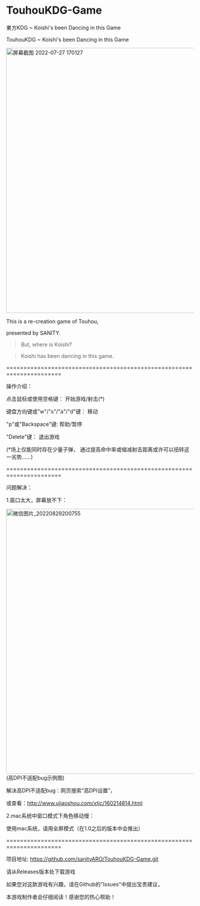 # TouhouKDG-Game
東方KDG ~ Koishi's been Dancing in this Game

TouhouKDG ~ Koishi's been Dancing in this Game

<img width="712" alt="屏幕截图 2022-07-27 170127" src="https://user-images.githubusercontent.com/106137106/181207519-58ebf1c3-79fa-42e2-b1ca-8c02a03b6a2e.png">

This is a re-creation game of Touhou,

presented by SANITY.

>But, where is Koishi?

>Koishi has been dancing in this game.

======================================================================

操作介绍：

点击鼠标或使用空格键：                      开始游戏/射击(*)

键盘方向键或"w"/"s"/"a"/"d"键：        移动

"p"或"Backspace"键:                             帮助/暂停

"Delete"键：                                       退出游戏

(*场上仅能同时存在少量子弹，
	通过提高命中率或缩减射击距离或许可以扭转这一劣势……)

======================================================================

问题解决：

1.窗口太大，屏幕放不下：

<img width="712" alt="微信图片_20220829200755" src="https://user-images.githubusercontent.com/106137106/187197992-c9dfa970-6beb-43d9-9d7f-95d527b8502d.png">
(高DPI不适配bug示例图)

解决高DPI不适配bug：网页搜索“高DPI设置”，

或查看：http://www.ujiaoshou.com/xtjc/160214814.html

2.mac系统中窗口模式下角色移动慢：

使用mac系统，请用全屏模式（在1.0之后的版本中会推出）

======================================================================

项目地址: https://github.com/sanityARO/TouhouKDG-Game.git

请从Releases版本处下载游戏

如果您对这款游戏有兴趣，请在Github的"Issues"中提出宝贵建议，

本游戏制作者会仔细阅读！感谢您的热心帮助！
